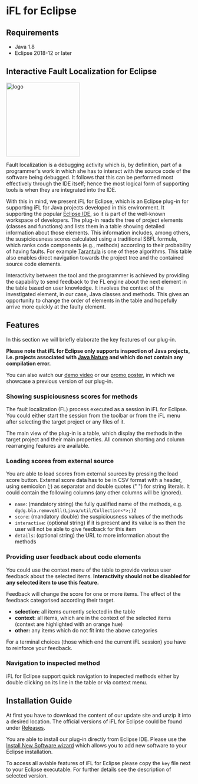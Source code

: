 # iFL for Eclipse

## Requirements

+ Java 1.8
+ Eclipse 2018-12 or later

## Interactive Fault Localization for Eclipse

<img src="https://git.sed.hu/geryxyz/iFL-eclipse-plugin/raw/dev/org.eclipse.sed.ifl/icons/logo.png" alt="logo" width="200px"/>

Fault localization is a debugging activity which is, by definition, part of a programmer's work in which she has to interact with the source code of the software being debugged.
It follows that this can be performed most effectively through the IDE itself; hence the most logical form of supporting tools is when they are integrated into the IDE. 

With this in mind, we present iFL for Eclipse, which is an Eclipse plug-in for supporting iFL for Java projects developed in this environment. It supporting the popular [Eclipse IDE](https://www.eclipse.org/), so it is part of the well-known workspace of developers.
The plug-in reads the tree of project elements (classes and functions) and lists them in a table showing detailed information about those elements.
This information includes, among others, the suspiciousness scores calculated using a traditional SBFL formula, which ranks code components (e.g., methods) according to their probability of having faults. For example [Tarantula](http://spideruci.org/fault-localization/) is one of these algorithms.
This table also enables direct navigation towards the project tree and the contained source code elements.

Interactivity between the tool and the programmer is achieved by providing the capability to send feedback to the FL engine about the next element in the table based on user knowledge.
It involves the context of the investigated element, in our case, Java classes and methods.
This gives an opportunity to change the order of elements in the table and hopefully arrive more quickly at the faulty element.

## Features

In this section we will briefly elaborate the key features of our plug-in.

**Please note that iFL for Eclipse only supports inspection of Java projects, i.e. projects associated with [Java Nature](https://www.vogella.com/tutorials/EclipseProjectNatures/article.html) and which do not contain any compilation error.**

You can also watch our [demo video](https://youtu.be/ADeK5ibnqSY) or our [promo poster](), in which we showcase a previous version of our plug-in.


### Showing suspiciousness scores for methods

The fault localization (FL) process executed as a session in iFL for Eclipse. You could either start the session from the toolbar or from the iFL menu after selecting the target project or any files of it.

The main view of the plug-in is a table, which display the methods in the target project and their main properties. All common shorting and column rearranging features are available. 

### Loading scores from external source

You are able to load scores from external sources by pressing the load score button. External score data has to be in CSV format with a header, using semicolon (;) as separator and double quotes (" ") for string literals. It could contain the following columns (any other columns will be ignored).

- `name`: (mandatory string) the fully qualified name of the methods, e.g. `dgdg.bla.removeAll(Ljava/util/Collection<*>;)Z`
- `score`: (mandatory double) the suspiciousness values of the methods
- `interactive`: (optional string) if it is present and its value is `no` then the user will not be able to give feedback for this item
- `details`: (optional string) the URL to more information about the methods

### Providing user feedback about code elements

You could use the context menu of the table to provide various user feedback about the selected items. **Interactivity should not be disabled for any selected item to use this feature.**

Feedback will change the score for one or more items. The effect of the feedback categorised according their target.

- **selection:** all items currently selected in the table
- **context:** all items, which are in the context of the selected items (context are highlighted with an orange hue)
- **other:** any items which do not fit into the above categories

For a terminal choices (those which end the current iFL session) you have to reinforce your feedback.

### Navigation to inspected method

iFL for Eclipse support quick navigation to inspected methods either by double clicking on its line in the table or via context menu. 

## Installation Guide

At first you have to download the content of our update site and unzip it into a desired location. The official versions of iFL for Eclipse could be found under [Releases](https://github.com/sed-szeged/iFL4Eclipse/releases).

You are able to install our plug-in directly from Eclipse IDE. Please use the [Install New Software wizard](https://help.eclipse.org/2018-09/index.jsp?topic=%2Forg.eclipse.platform.doc.user%2Ftasks%2Ftasks-124.htm) which allows you to add new software to your Eclipse installation.

To access all aviable features of iFL for Eclipse please copy the `key` file next to your Eclipse executable. For further details see the description of selected version.
